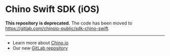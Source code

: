 # Chino Swift SDK (iOS)

**This repository is deprecated.**
The code has been moved to https://gitlab.com/chinoio-public/sdk-chino-swift.

- - -

- Learn more about [Chino.io](https://www.chino.io)
- Our new [GitLab repository](https://gitlab.com/chinoio-public)
